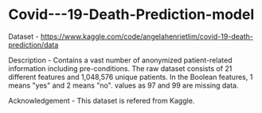 # Covid---19-Death-Prediction-model

Dataset - https://www.kaggle.com/code/angelahenrietlim/covid-19-death-prediction/data


Description - Contains a vast number of anonymized patient-related information including pre-conditions. The raw dataset consists of 21 different features and 1,048,576 unique patients. In the Boolean features, 1 means "yes" and 2 means "no". values as 97 and 99 are missing data.

Acknowledgement - This dataset is refered from Kaggle.

